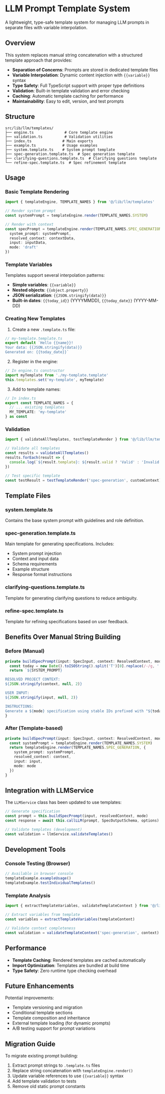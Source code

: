 # LLM Prompt Template System

A lightweight, type-safe template system for managing LLM prompts in separate files with variable interpolation.

## Overview

This system replaces manual string concatenation with a structured template approach that provides:

- **Separation of Concerns**: Prompts are stored in dedicated template files
- **Variable Interpolation**: Dynamic content injection with `{{variable}}` syntax  
- **Type Safety**: Full TypeScript support with proper type definitions
- **Validation**: Built-in template validation and error checking
- **Caching**: Automatic template caching for performance
- **Maintainability**: Easy to edit, version, and test prompts

## Structure

```
src/lib/llm/templates/
├── engine.ts              # Core template engine
├── validation.ts          # Validation utilities
├── index.ts              # Main exports
├── example.ts            # Usage examples
├── system.template.ts    # System prompt template
├── spec-generation.template.ts  # Spec generation template  
├── clarifying-questions.template.ts  # Clarifying questions template
└── refine-spec.template.ts  # Spec refinement template
```

## Usage

### Basic Template Rendering

```typescript
import { templateEngine, TEMPLATE_NAMES } from '@/lib/llm/templates'

// Render system prompt
const systemPrompt = templateEngine.render(TEMPLATE_NAMES.SYSTEM)

// Render with context
const specPrompt = templateEngine.render(TEMPLATE_NAMES.SPEC_GENERATION, {
  system_prompt: systemPrompt,
  resolved_context: contextData,
  input: inputData,
  mode: 'draft'
})
```

### Template Variables

Templates support several interpolation patterns:

- **Simple variables**: `{{variable}}`
- **Nested objects**: `{{object.property}}`
- **JSON serialization**: `{{JSON.stringify(data)}}`
- **Built-in dates**: `{{today_id}}` (YYYYMMDD), `{{today_date}}` (YYYY-MM-DD)

### Creating New Templates

1. Create a new `.template.ts` file:
```typescript
// my-template.template.ts
export default `Hello {{name}}!
Your data: {{JSON.stringify(data)}}
Generated on: {{today_date}}`
```

2. Register in the engine:
```typescript
// In engine.ts constructor
import myTemplate from './my-template.template'
this.templates.set('my-template', myTemplate)
```

3. Add to template names:
```typescript
// In index.ts
export const TEMPLATE_NAMES = {
  // ... existing templates
  MY_TEMPLATE: 'my-template'
} as const
```

### Validation

```typescript
import { validateAllTemplates, testTemplateRender } from '@/lib/llm/templates'

// Validate all templates
const results = validateAllTemplates()
results.forEach(result => {
  console.log(`${result.template}: ${result.valid ? 'Valid' : 'Invalid'}`)
})

// Test specific template
const testResult = testTemplateRender('spec-generation', customContext)
```

## Template Files

### system.template.ts
Contains the base system prompt with guidelines and role definition.

### spec-generation.template.ts  
Main template for generating specifications. Includes:
- System prompt injection
- Context and input data
- Schema requirements
- Example structure
- Response format instructions

### clarifying-questions.template.ts
Template for generating clarifying questions to reduce ambiguity.

### refine-spec.template.ts
Template for refining specifications based on user feedback.

## Benefits Over Manual String Building

### Before (Manual)
```typescript
private buildSpecPrompt(input: SpecInput, context: ResolvedContext, mode: string): string {
  const today = new Date().toISOString().split('T')[0].replace(/-/g, '')
  return `${SYSTEM_PROMPT}

RESOLVED PROJECT CONTEXT:
${JSON.stringify(context, null, 2)}

USER INPUT:  
${JSON.stringify(input, null, 2)}

INSTRUCTIONS:
Generate a ${mode} specification using stable IDs prefixed with "${today}"...`
}
```

### After (Template-based)
```typescript
private buildSpecPrompt(input: SpecInput, context: ResolvedContext, mode: string): string {
  const systemPrompt = templateEngine.render(TEMPLATE_NAMES.SYSTEM)
  return templateEngine.render(TEMPLATE_NAMES.SPEC_GENERATION, {
    system_prompt: systemPrompt,
    resolved_context: context,
    input: input,
    mode: mode
  })
}
```

## Integration with LLMService

The `LLMService` class has been updated to use templates:

```typescript
// Generate specification
const prompt = this.buildSpecPrompt(input, resolvedContext, mode)
const response = await this.callLLM(prompt, SpecOutputSchema, options)

// Validate templates (development)
const validation = llmService.validateTemplates()
```

## Development Tools

### Console Testing (Browser)
```javascript
// Available in browser console
templateExample.exampleUsage()
templateExample.testIndividualTemplates()
```

### Template Analysis
```typescript
import { extractTemplateVariables, validateTemplateContext } from '@/lib/llm/templates'

// Extract variables from template
const variables = extractTemplateVariables(templateContent)

// Validate context completeness  
const validation = validateTemplateContext('spec-generation', context)
```

## Performance

- **Template Caching**: Rendered templates are cached automatically
- **Import Optimization**: Templates are bundled at build time
- **Type Safety**: Zero runtime type checking overhead

## Future Enhancements

Potential improvements:
- Template versioning and migration
- Conditional template sections
- Template composition and inheritance  
- External template loading (for dynamic prompts)
- A/B testing support for prompt variations

## Migration Guide

To migrate existing prompt building:

1. Extract prompt strings to `.template.ts` files
2. Replace string concatenation with `templateEngine.render()`
3. Update variable references to use `{{variable}}` syntax
4. Add template validation to tests
5. Remove old static prompt constants